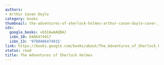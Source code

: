 ```yaml
---
authors:
- Arthur Conan Doyle
category: books
thumbnail: the-adventures-of-sherlock-holmes-arthur-conan-doyle-cover.jpg
ids:
  google_books: vb5IAwAAQBAJ
  isbn_10: 0486474917
  isbn_13: '9780486474915'
link: https://books.google.com/books/about/The_Adventures_of_Sherlock_Holmes.html?hl=&id=vb5IAwAAQBAJ
status: read
title: The Adventures of Sherlock Holmes
---
```

